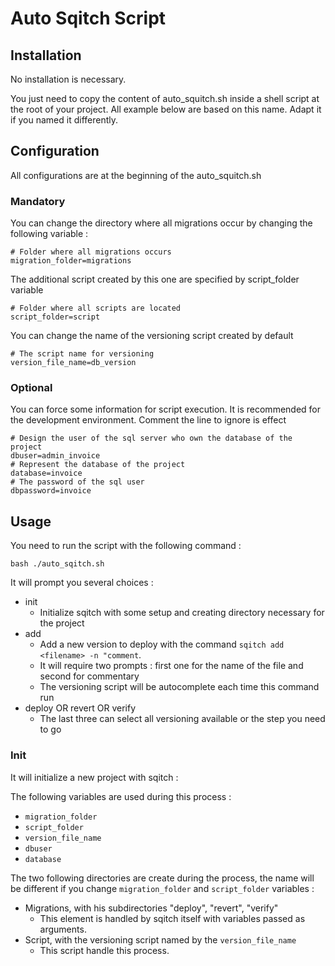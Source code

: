 # Auto Sqitch Script

## Installation

No installation is necessary.

You just need to copy the content of auto_squitch.sh inside a shell script at the root of your project. All example below are based on this name. Adapt it if you named it differently.

## Configuration

All configurations are at the beginning of the auto_squitch.sh

### Mandatory

You can change the directory where all migrations occur by changing the following variable :
```shell
# Folder where all migrations occurs
migration_folder=migrations
```

The additional script created by this one are specified by script_folder variable

```shell
# Folder where all scripts are located
script_folder=script
```

You can change the name of the versioning script created by default

```shell
# The script name for versioning
version_file_name=db_version
```

### Optional

You can force some information for script execution. It is recommended for the development environment. Comment the line to ignore is effect 

```shell
# Design the user of the sql server who own the database of the project
dbuser=admin_invoice
# Represent the database of the project
database=invoice
# The password of the sql user
dbpassword=invoice
```

## Usage

You need to run the script with the following command :

```shell
bash ./auto_sqitch.sh
```

It will prompt you several choices :

- init
  - Initialize sqitch with some setup and creating directory necessary for the project
- add
  - Add a new version to deploy with the command `sqitch add <filename> -n "comment`.
  - It will require two prompts : first one for the name of the file and second for commentary
  - The versioning script will be autocomplete each time this command run
- deploy OR revert OR verify
  - The last three can select all versioning available or the step you need to go

### Init

It will initialize a new project with sqitch :

The following variables are used during this process :

- `migration_folder`
- `script_folder`
- `version_file_name`
- `dbuser`
- `database`

The two following directories are create during the process, the name will be different if you change `migration_folder` and `script_folder` variables :

- Migrations, with his subdirectories "deploy", "revert", "verify"
  - This element is handled by sqitch itself with variables passed as arguments.
- Script, with the versioning script named by the `version_file_name`
  - This script handle this process.






